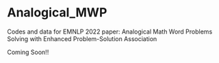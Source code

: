 # Analogical_MWP
Codes and data for EMNLP 2022 paper: Analogical Math Word Problems Solving with Enhanced Problem-Solution Association


Coming Soon!!
